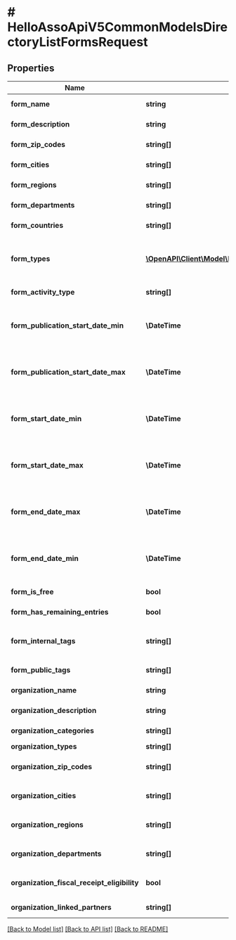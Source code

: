 # # HelloAssoApiV5CommonModelsDirectoryListFormsRequest

## Properties

Name | Type | Description | Notes
------------ | ------------- | ------------- | -------------
**form_name** | **string** | Textual search for form name | [optional]
**form_description** | **string** | Textual search for form description | [optional]
**form_zip_codes** | **string[]** | The zip codes where the forms are located | [optional]
**form_cities** | **string[]** | The cities where the forms are located | [optional]
**form_regions** | **string[]** | The regions where the forms are located | [optional]
**form_departments** | **string[]** | The departments where the forms are located | [optional]
**form_countries** | **string[]** | The countries where the forms are located | [optional]
**form_types** | [**\OpenAPI\Client\Model\HelloAssoApiV5CommonModelsEnumsFormType[]**](HelloAssoApiV5CommonModelsEnumsFormType.md) | The form types : CrowdFunding, Membership, Event, Donation, PaymentForm ... | [optional]
**form_activity_type** | **string[]** | The Activity Type of the form | [optional]
**form_publication_start_date_min** | **\DateTime** | The inclusive minimum publication date of the forms, format \&quot;yyyy-MM-ddTHH:mm:ss.fffK\&quot; | [optional]
**form_publication_start_date_max** | **\DateTime** | The exclusive maximum publication date of the forms, format \&quot;yyyy-MM-ddTHH:mm:ss.fffK\&quot; | [optional]
**form_start_date_min** | **\DateTime** | The inclusive minimum start date of the forms, format \&quot;yyyy-MM-ddTHH:mm:ss.fffK\&quot; | [optional]
**form_start_date_max** | **\DateTime** | The exclusive maximum start date of the forms, format \&quot;yyyy-MM-ddTHH:mm:ss.fffK\&quot; | [optional]
**form_end_date_max** | **\DateTime** | The exclusive maximum end date of the forms, format \&quot;yyyy-MM-ddTHH:mm:ss.fffK\&quot; | [optional]
**form_end_date_min** | **\DateTime** | The inclusive minimum end date of the forms, format \&quot;yyyy-MM-ddTHH:mm:ss.fffK\&quot; | [optional]
**form_is_free** | **bool** | Allow only free forms if true | [optional]
**form_has_remaining_entries** | **bool** | Allow only forms with remaning entries if true | [optional]
**form_internal_tags** | **string[]** | Allow only forms with internal tags  this filter is for special operations only | [optional]
**form_public_tags** | **string[]** | Allow only forms with public tags | [optional]
**organization_name** | **string** | Textual search for organization name | [optional]
**organization_description** | **string** | Textual search for organization description | [optional]
**organization_categories** | **string[]** | The categories of the forms | [optional]
**organization_types** | **string[]** | The organization types | [optional]
**organization_zip_codes** | **string[]** | The zip codes where the organizations are located | [optional]
**organization_cities** | **string[]** | The cities where the organizations are located | [optional]
**organization_regions** | **string[]** | The regions where the organizations are located | [optional]
**organization_departments** | **string[]** | The departments where the organizations are located | [optional]
**organization_fiscal_receipt_eligibility** | **bool** | Allow only organization with a fiscal receipt eligibility | [optional]
**organization_linked_partners** | **string[]** | Organization linked partners | [optional]

[[Back to Model list]](../../README.md#models) [[Back to API list]](../../README.md#endpoints) [[Back to README]](../../README.md)
